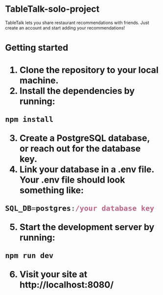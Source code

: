 # TableTalk-solo-project
TableTalk lets you share restaurant recommendations with friends. Just create an account and start adding your recommendations!

<h1>Getting started<h1>

1. Clone the repository to your local machine.
2. Install the dependencies by running: 

```js 
npm install
```
3. Create a PostgreSQL database, or reach out for the database key.
4. Link your database in a .env file. Your .env file should look something like:
```js 
SQL_DB=postgres:/your database key
```
5. Start the development server by running:
```js 
npm run dev
```
6. Visit your site at http://localhost:8080/
